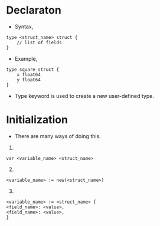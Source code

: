 # Declaraton #

* Syntax,

```
type <struct_name> struct {
    // list of fields
}
```

* Example,

```
type square struct {
    x float64
    y float64
}
```

* Type keyword is used to create a new user-defined type. 



# Initialization #

* There are many ways of doing this.

1.
```
var <variable_name> <struct_name> 
```

2.
```
<variable_name> := new(<struct_name>)
```

3.
```
<variable_name> := <struct_name> {
<field_name>: <value>,
<field_name>: <value>,
}
```
